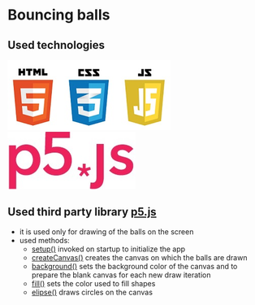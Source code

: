 # Bouncing balls

## Used technologies
![HTML, JS, CSS](img/html_css_js_logo.jpg)![p5.js](img/p5js_logo.jpg)

## Used third party library [p5.js](https://p5js.org/)
 - it is used only for drawing of the balls on the screen
 - used methods: 
   - [setup()](https://p5js.org/reference/#/p5/setup) invoked on startup to initialize the app
   - [createCanvas()](https://p5js.org/reference/#/p5/createCanvas) creates the canvas on which the balls are drawn
   - [background()](https://p5js.org/reference/#/p5/background) sets the background color of the canvas and to prepare the blank canvas for each new draw iteration
   - [fill()](https://p5js.org/reference/#/p5/fill) sets the color used to fill shapes
   - [elipse()](https://p5js.org/reference/#/p5/ellipse) draws circles on the canvas